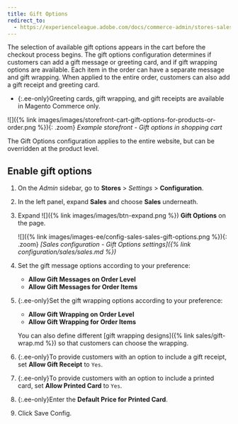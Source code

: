 ```yaml
---
title: Gift Options
redirect_to:
  - https://experienceleague.adobe.com/docs/commerce-admin/stores-sales/point-of-purchase/cart/cart-configuration.html#gift-options
---
```


The selection of available gift options appears in the cart before the checkout process begins. The gift options configuration determines if customers can add a gift message or greeting card, and if gift wrapping options are available. Each item in the order can have a separate message and gift wrapping. When applied to the entire order, customers can also add a gift receipt and greeting card.

- {:.ee-only}Greeting cards, gift wrapping, and gift receipts are available in Magento Commerce only.

![]({% link images/images/storefront-cart-gift-options-for-products-or-order.png %}){: .zoom}
_Example storefront - Gift options in shopping cart_

The Gift Options configuration applies to the entire website, but can be overridden at the product level.

## Enable gift options

1. On the _Admin_ sidebar, go to **Stores** > _Settings_ > **Configuration**.

1. In the left panel, expand **Sales** and choose **Sales** underneath.

1. Expand ![]({% link images/images/btn-expand.png %}) **Gift Options** on the page.

    ![]({% link images/images-ee/config-sales-sales-gift-options.png %}){: .zoom}
    _[Sales configuration - Gift Options settings]({% link configuration/sales/sales.md %})_

1. Set the gift message options according to your preference:

   - **Allow Gift Messages on Order Level**
   - **Allow Gift Messages for Order Items**

1. {:.ee-only}Set the gift wrapping options according to your preference:

   - **Allow Gift Wrapping on Order Level**
   - **Allow Gift Wrapping for Order Items**

   You can also define different [gift wrapping designs]({% link sales/gift-wrap.md %}) so that customers can choose the wrapping.

1. {:.ee-only}To provide customers with an option to include a gift receipt, set **Allow Gift Receipt** to `Yes`.

1. {:.ee-only}To provide customers with an option to include a printed card, set **Allow Printed Card** to `Yes`.

1. {:.ee-only}Enter the **Default Price for Printed Card**.

1. Click <span class="btn">Save Config</span>.
